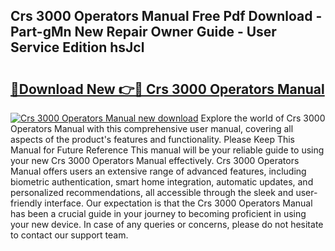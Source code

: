 ## Crs 3000 Operators Manual Free Pdf Download - Part-gMn New Repair Owner Guide - User Service Edition hsJcl

# <h2><a href="http://bc54239.oget.top/?id=Crs+3000+Operators+Manual">🔗Download New 👉🔴 Crs 3000 Operators Manual</a></h2>

[![Crs 3000 Operators Manual new download](https://i.imgur.com/5g1atiW.png)](http://bc54239.oget.top/?id=Crs+3000+Operators+Manual)
Explore the world of Crs 3000 Operators Manual with this comprehensive user manual, covering all aspects of the product's features and functionality. Please Keep This Manual for Future Reference This manual will be your reliable guide to using your new Crs 3000 Operators Manual effectively. Crs 3000 Operators Manual offers users an extensive range of advanced features, including biometric authentication, smart home integration, automatic updates, and personalized recommendations, all accessible through the sleek and user-friendly interface. Our expectation is that the Crs 3000 Operators Manual has been a crucial guide in your journey to becoming proficient in using your new device. In case of any queries or concerns, please do not hesitate to contact our support team.
